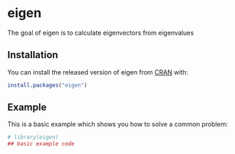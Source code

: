 
<!-- README.md is generated from README.Rmd. Please edit that file -->

# eigen

<!-- badges: start -->

<!-- badges: end -->

The goal of eigen is to calculate eigenvectors from eigenvalues

## Installation

You can install the released version of eigen from
[CRAN](https://CRAN.R-project.org) with:

``` r
install.packages("eigen")
```

## Example

This is a basic example which shows you how to solve a common problem:

``` r
# library(eigen)
## basic example code
```
